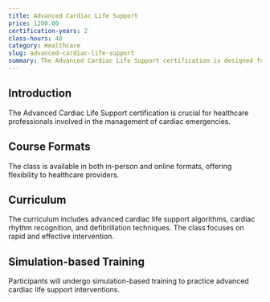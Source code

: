 ```yaml
---
title: Advanced Cardiac Life Support
price: 1200.00
certification-years: 2
class-hours: 40
category: Healthcare
slug: advanced-cardiac-life-support
summary: The Advanced Cardiac Life Support certification is designed for healthcare professionals trained to respond to cardiac emergencies. This comprehensive class covers advanced cardiac life support algorithms, cardiac rhythms, and defibrillation. It equips candidates with the skills needed to provide advanced life support in cardiac arrest situations.
---
```


## Introduction

The Advanced Cardiac Life Support certification is crucial for healthcare professionals involved in the management of cardiac emergencies.

## Course Formats

The class is available in both in-person and online formats, offering flexibility to healthcare providers.

## Curriculum

The curriculum includes advanced cardiac life support algorithms, cardiac rhythm recognition, and defibrillation techniques. The class focuses on rapid and effective intervention.

## Simulation-based Training

Participants will undergo simulation-based training to practice advanced cardiac life support interventions.

